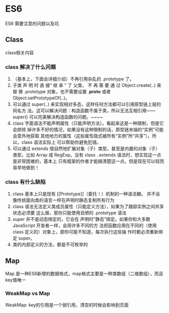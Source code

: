 # ES6

   ES6 需要注意的问题以及坑

## Class

   class相关内容

### class 解决了什么问题

1. （基本上，下面会详细介绍）不再引用杂乱的 .prototype 了。
2. 子类 声 明 时 直 接“ 继 承 ” 了 父类， 不 再 需 要 通 过 Object.create(..) 来 替 换 .prototype 对象，也不需要设置 .__proto__ 或者 Object.setPrototypeOf(..)。
3. 可以通过 super(..) 来实现相对多态，这样任何方法都可以引用原型链上层的同名方 法。这可以解决问题：构造函数不属于类，所以无法互相引用—— super() 可以完美解决构造函数的问题。~~~~
4. class 字面语法不能声明属性（只能声明方法）。看起来这是一种限制，但是它会排除 掉许多不好的情况，如果没有这种限制的话，原型链末端的“实例”可能会意外地获取 其他地方的属性（这些属性隐式被所有“实例”所“共享”）。所以，class 语法实际上 可以帮助你避免犯错。 
5. 可以通过 extends 很自然地扩展对象（子）类型，甚至是内置的对象（子）类型，比如 Array 或 RegExp。没有 class ..extends 语法时，想实现这一点是非常困难的，基本上 只有框架的作者才能搞清楚这一点。但是现在可以轻而易举地做到！

### class 有什么缺陷

1. class 基本上只是现有 [[Prototype]]（委托！）机制的一种语法糖。 并不会像传统面向类的语言一样在声明时静态复制所有行为
2. class 语法无法定义类成员属性（只能定义方法），如果为了跟踪实例之间共享状态必须要 这么做，那你只能使用丑陋的 .prototype 语法
3. super 并不是动态绑定的，它会在 声明时“静态”绑定。如果你和大多数 JavaScript 开发者一样，会用许多不同的方 法把函数应用在不同的（使用 class 定义的）对象上，那你可能不知道，每次执行这些操 作时都必须重新绑定 super。
4. 类的内部定义的方法，都是不可枚举的

## Map

   Map 是一种ES6新增的数据格式，map格式主要是一种类数组（二维数组），而且key值唯一

### WeakMap  vs Map

   WeakMap: key的引用是一个弱引用，清空的时候会影响到页面
